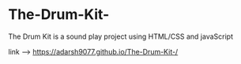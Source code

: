 # The-Drum-Kit-
The Drum Kit is a sound play project using HTML/CSS and javaScript

link --> https://adarsh9077.github.io/The-Drum-Kit-/
